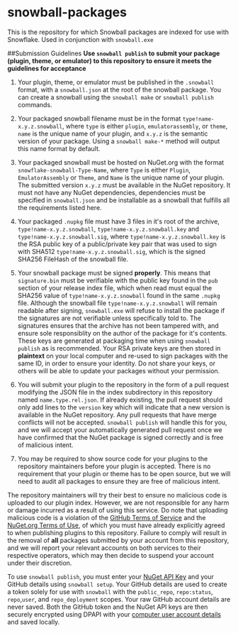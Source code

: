 # snowball-packages 

This is the repository for which Snowball packages are indexed for use with Snowflake. Used in conjunction with `snowball.exe` 

##Submission Guidelines
**Use `snowball publish` to submit your package (plugin, theme, or emulator) to this repository to ensure it meets the guidelines for acceptance**

1. Your plugin, theme, or emulator must be published in the `.snowball` format, with a `snowball.json` at the root of the snowball package. You can create a snowball using the `snowball make` or `snowball publish` commands.

2. Your packaged snowball filename must be in the format `type!name-x.y.z.snowball`, where `type` is either `plugin`, `emulatorassembly`, or `theme`, `name` is the unique name of your plugin, and `x.y.z` is the semantic version of your package. Using a `snowball make-*` method will output this name format by default. 

3. Your packaged snowball must be hosted on NuGet.org with the format `snowflake-snowball-Type-Name`, where `Type` is either `Plugin`, `EmulatorAssembly` or `Theme`, and `Name` is the unique name of your plugin. The submitted version `x.y.z` must be available in the NuGet repository. It must not have any NuGet dependencies, dependencies must be specified in `snowball.json` and be installable as a snowball that fulfills all the requirements listed here.

4. Your packaged `.nupkg` file must have 3 files in it's root of the archive, `type!name-x.y.z.snowball`, `type!name-x.y.z.snowball.key` and `type!name-x.y.z.snowball.sig`, where `type!name-x.y.z.snowball.key` is the RSA public key of a public/private key pair that was used to sign with SHA512 `type!name-x.y.z.snowball.sig`, which is the signed SHA256 FileHash of the snowball file. 

5. Your snowball package must be signed **properly**. This means that `signature.bin` must be verifiable with the public key found in the `pub` section of your release index file, which when read must equal the SHA256 value of `type!name-x.y.z.snowball` found in the same `.nupkg` file. Although the snowball file `type!name-x.y.z.snowball` will remain readable after signing, `snowball.exe` will refuse to install the package if the signatures are not verifiable unless specifically told to. The signatures ensures that the archive has not been tampered with, and ensure sole responsiblity on the author of the package for it's contents. These keys are generated at packaging time when using `snowball publish` as is recommended. Your RSA private keys are then stored in **plaintext** on your local computer and re-used to sign packages with the same ID, in order to ensure your identity. Do not share your keys, or others will be able to update your packages without your permission.

6. You will submit your plugin to the repository in the form of a pull request modifying the JSON file in the index subdirectory in this repository named `name.type.rel.json`. If already existing, the pull request should only add lines to the `version` key which will indicate that a new version is available in the NuGet repository. Any pull requests that have merge conflicts will not be accepted. `snowball publish` will handle this for you, and we will accept your automatically generated pull request once we have confirmed that the NuGet package is signed correctly and is free of malicious intent.

7. You may be required to show source code for your plugins to the repository maintainers before your plugin is accepted. There is no requirement that your plugin or theme has to be open source, but we will need to audit all packages to ensure they are free of malicious intent.

The repository maintainers will try their best to ensure no malicious code is uploaded to our plugin index. However, we are not responsible for any harm or damage incurred as a result of using this service. Do note that uploading malicious code is a violation of the [GitHub Terms of Service](https://help.github.com/articles/github-terms-of-service/) and the [NuGet.org Terms of Use](https://www.nuget.org/policies/Terms), of which you must have already explicitly agreed to when publishing plugins to this repository. Failure to comply will result in the removal of **all** packages submitted by your account from this repository, and we will report your relevant accounts on both services to their respective operators, which may then decide to suspend your account under their discretion.

To use `snowball publish`, you must enter your [NuGet API Key](https://www.nuget.org/account) and your GitHub details using `snowball setup`. Your GitHub details are used to create a token solely for use with `snowball` with the `public_repo`,      `repo:status`, `repo`,`user`, and `repo_deployment` scopes. Your raw GitHub account details are never saved. Both the GitHub token and the NuGet API keys are then securely encrypted using DPAPI with your [computer user account details](https://msdn.microsoft.com/en-us/library/system.security.cryptography.dataprotectionscope(v=vs.110).aspx) and saved locally. 
